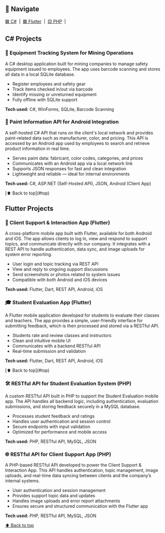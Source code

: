 
<a name="top"></a>

## 🔗 Navigate

[🟦 C#](#csharp) &nbsp;|&nbsp;
[🟩 Flutter](#flutter) &nbsp;|&nbsp;
[🟨 PHP](#php) &nbsp;|&nbsp;


<section id="csharp">
  <h2>C# Projects</h2>

  <div class="project-card">
    <h3>💼 Equipment Tracking System for Mining Operations</h3>
    <p>
      A C# desktop application built for mining companies to manage safety equipment issued to employees. The app uses barcode scanning and stores all data in a local SQLite database.
    </p>
    <ul>
      <li>Register employees and safety gear</li>
      <li>Track items checked in/out via barcode</li>
      <li>Identify missing or unreturned equipment</li>
      <li>Fully offline with SQLite support</li>
    </ul>
    <p><strong>Tech used:</strong> C#, WinForms, SQLite, Barcode Scanning</p>
  </div>

  <div class="project-card">
  <h3>🔗 Paint Information API for Android Integration</h3>
  <p>
    A self-hosted C# API that runs on the client's local network and provides paint-related data such as manufacturer, color, and pricing. This API is accessed by an Android app used by employees to search and retrieve product information in real time.
  </p>
  <ul>
    <li>Serves paint data: fabricant, color codes, categories, and prices</li>
    <li>Communicates with an Android app via a local network link</li>
    <li>Supports JSON responses for fast and clean integration</li>
    <li>Lightweight and reliable — ideal for internal environments</li>
  </ul>
  <p><strong>Tech used:</strong> C#, ASP.NET (Self-Hosted API), JSON, Android (Client App)</p>
</div>
</section>
[⬆️ Back to top](#top)
<br>
<section id="flutter">
  <h2>Flutter Projects</h2>
  <div class="project-card">
    <h3>📱 Client Support & Interaction App (Flutter)</h3>
    <p>
      A cross-platform mobile app built with Flutter, available for both Android and iOS. The app allows clients to log in, view and respond to support topics, and communicate directly with our company. It integrates with a REST API to handle authentication, data sync, and image uploads for system error reporting.
    </p>
    <ul>
      <li>User login and topic tracking via REST API</li>
      <li>View and reply to ongoing support discussions</li>
      <li>Send screenshots or photos related to system issues</li>
      <li>Compatible with both Android and iOS devices</li>
    </ul>
    <p><strong>Tech used:</strong> Flutter, Dart, REST API, Android, iOS</p>
</div>

<div class="project-card">
  <h3>🎓 Student Evaluation App (Flutter)</h3>
  <p>
    A Flutter mobile application developed for students to evaluate their classes and teachers. The app provides a simple, user-friendly interface for submitting feedback, which is then processed and stored via a RESTful API.
  </p>
  <ul>
    <li>Students rate and review classes and instructors</li>
    <li>Clean and intuitive mobile UI</li>
    <li>Communicates with a backend RESTful API</li>
    <li>Real-time submission and validation</li>
  </ul>
  <p><strong>Tech used:</strong> Flutter, Dart, REST API, Android, iOS</p>
</div>

</section>
[⬆️ Back to top](#top)
<br>
<section id="php">
  <div class="project-card">
  <h3>🛠️ RESTful API for Student Evaluation System (PHP)</h3>
  <p>
    A custom RESTful API built in PHP to support the Student Evaluation mobile app. The API handles all backend logic, including authentication, evaluation submissions, and storing feedback securely in a MySQL database.
  </p>
  <ul>
    <li>Processes student feedback and ratings</li>
    <li>Handles user authentication and session control</li>
    <li>Secure endpoints with input validation</li>
    <li>Optimized for performance and mobile access</li>
  </ul>
  <p><strong>Tech used:</strong> PHP, RESTful API, MySQL, JSON</p>
</div>

<div class="project-card">
  <h3>🌐 RESTful API for Client Support App (PHP)</h3>
  <p>
    A PHP-based RESTful API developed to power the Client Support & Interaction App. This API handles authentication, topic management, image uploads, and real-time data syncing between clients and the company’s internal systems.
  </p>
  <ul>
    <li>User authentication and session management</li>
    <li>Provides support topic data and updates</li>
    <li>Handles image uploads and error report attachments</li>
    <li>Ensures secure and structured communication with the Flutter app</li>
  </ul>
  <p><strong>Tech used:</strong> PHP, RESTful API, MySQL, JSON</p>
</div>


</section>

[⬆️ Back to top](#top)

